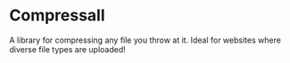 # Compressall
A library for compressing any file you throw at it. Ideal for websites where diverse file types are uploaded!
